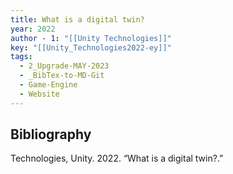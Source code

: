 ```yaml
---
title: What is a digital twin?
year: 2022
author - 1: "[[Unity Technologies]]"
key: "[[Unity_Technologies2022-ey]]"
tags:
  - 2_Upgrade-MAY-2023
  - _BibTex-to-MD-Git
  - Game-Engine
  - Website
---
```


## Bibliography
Technologies, Unity. 2022. “What is a digital twin?.”